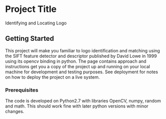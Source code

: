 # Project Title
Identifying and Locating Logo

## Getting Started

This project will make you familiar to logo identification and matching using the SIFT feature detector and descriptor published by David Lowe in 1999 using its opencv binding in python. The page contains approach and instructions get you a copy of the project up and running on your local machine for development and testing purposes. See deployment for notes on how to deploy the project on a live system.

### Prerequisites

The code is developed on Python2.7 with libraries OpenCV, numpy, random and math. This should work fine with later python versions with minor changes.

